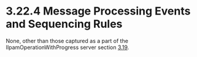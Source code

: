 <html dir="LTR" xmlns:mshelp="http://msdn.microsoft.com/mshelp" xmlns:ddue="http://ddue.schemas.microsoft.com/authoring/2003/5" xmlns:xlink="http://www.w3.org/1999/xlink" xmlns:tool="http://www.microsoft.com/tooltip">
 <body>
 <div id="header">
 <h1 class="heading">3.22.4 Message Processing Events and Sequencing Rules</h1>
 </div>
 <div id="mainSection">
 <div id="mainBody">
 <div id="allHistory" class="saveHistory"></div>
 <div id="sectionSection0" class="section" name="collapseableSection">
 

<p>None, other than those captured as a part of the
IIpamOperationWithProgress server section <a href="eb64688b-88d2-43ad-878a-8dca958f2f0d.md">3.19</a>.</p>


 </div>
 </div>
 </div>
 </body>
</html>